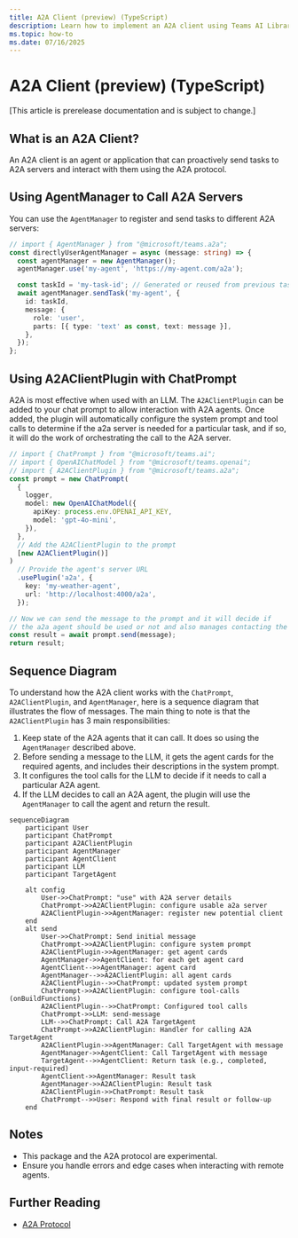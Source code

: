 ```yaml
---
title: A2A Client (preview) (TypeScript)
description: Learn how to implement an A2A client using Teams AI Library for TypeScript.
ms.topic: how-to
ms.date: 07/16/2025
---
```

# A2A Client (preview) (TypeScript)

[This article is prerelease documentation and is subject to change.]

## What is an A2A Client?

An A2A client is an agent or application that can proactively send tasks to A2A servers and interact with them using the A2A protocol.

## Using AgentManager to Call A2A Servers

You can use the `AgentManager` to register and send tasks to different A2A servers:

```ts
// import { AgentManager } from "@microsoft/teams.a2a";
const directlyUserAgentManager = async (message: string) => {
  const agentManager = new AgentManager();
  agentManager.use('my-agent', 'https://my-agent.com/a2a');

  const taskId = 'my-task-id'; // Generated or reused from previous task
  await agentManager.sendTask('my-agent', {
    id: taskId,
    message: {
      role: 'user',
      parts: [{ type: 'text' as const, text: message }],
    },
  });
};
```

## Using A2AClientPlugin with ChatPrompt

A2A is most effective when used with an LLM. The `A2AClientPlugin` can be added to your chat prompt to allow interaction with A2A agents. Once added, the plugin will automatically configure the system prompt and tool calls to determine if the a2a server is needed for a particular task, and if so, it will do the work of orchestrating the call to the A2A server.

```ts
// import { ChatPrompt } from "@microsoft/teams.ai";
// import { OpenAIChatModel } from "@microsoft/teams.openai";
// import { A2AClientPlugin } from "@microsoft/teams.a2a";
const prompt = new ChatPrompt(
  {
    logger,
    model: new OpenAIChatModel({
      apiKey: process.env.OPENAI_API_KEY,
      model: 'gpt-4o-mini',
    }),
  },
  // Add the A2AClientPlugin to the prompt
  [new A2AClientPlugin()]
)
  // Provide the agent's server URL
  .usePlugin('a2a', {
    key: 'my-weather-agent',
    url: 'http://localhost:4000/a2a',
  });
```
```ts
// Now we can send the message to the prompt and it will decide if
// the a2a agent should be used or not and also manages contacting the agent
const result = await prompt.send(message);
return result;
```



## Sequence Diagram

To understand how the A2A client works with the `ChatPrompt`, `A2AClientPlugin`, and `AgentManager`, here is a sequence diagram that illustrates the flow of messages. The main thing to note is that the `A2AClientPlugin` has 3 main responsibilities:
1. Keep state of the A2A agents that it can call. It does so using the `AgentManager` described above.
2. Before sending a message to the LLM, it gets the agent cards for the required agents, and includes their descriptions in the system prompt.
3. It configures the tool calls for the LLM to decide if it needs to call a particular A2A agent.
4. If the LLM decides to call an A2A agent, the plugin will use the `AgentManager` to call the agent and return the result.

```mermaid
sequenceDiagram
    participant User
    participant ChatPrompt
    participant A2AClientPlugin
    participant AgentManager
    participant AgentClient
    participant LLM
    participant TargetAgent

    alt config
        User->>ChatPrompt: "use" with A2A server details
        ChatPrompt->>A2AClientPlugin: configure usable a2a server
        A2AClientPlugin->>AgentManager: register new potential client
    end
    alt send
        User->>ChatPrompt: Send initial message
        ChatPrompt->>A2AClientPlugin: configure system prompt
        A2AClientPlugin->>AgentManager: get agent cards
        AgentManager->>AgentClient: for each get agent card
        AgentClient-->>AgentManager: agent card
        AgentManager-->>A2AClientPlugin: all agent cards
        A2AClientPlugin-->>ChatPrompt: updated system prompt
        ChatPrompt->>A2AClientPlugin: configure tool-calls (onBuildFunctions)
        A2AClientPlugin-->>ChatPrompt: Configured tool calls
        ChatPrompt->>LLM: send-message
        LLM-->>ChatPrompt: Call A2A TargetAgent
        ChatPrompt->>A2AClientPlugin: Handler for calling A2A TargetAgent
        A2AClientPlugin->>AgentManager: Call TargetAgent with message
        AgentManager->>AgentClient: Call TargetAgent with message
        TargetAgent-->>AgentClient: Return task (e.g., completed, input-required)
        AgentClient->>AgentManager: Result task
        AgentManager->>A2AClientPlugin: Result task
        A2AClientPlugin->>ChatPrompt: Result task
        ChatPrompt-->>User: Respond with final result or follow-up
    end
```

## Notes

-   This package and the A2A protocol are experimental.
-   Ensure you handle errors and edge cases when interacting with remote agents.

## Further Reading

- [A2A Protocol](https://a2a-protocol.org/)